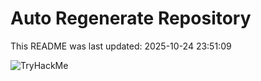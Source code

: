 # Auto Regenerate Repository

This README was last updated: 2025-10-24 23:51:09

 ![TryHackMe](https://tryhackme.com/badge/533634)